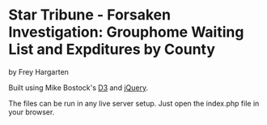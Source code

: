 Star Tribune - Forsaken Investigation: Grouphome Waiting List and Expditures by County
================
by Frey Hargarten

Built using Mike Bostock's [D3](https://github.com/mbostock/d3) and [jQuery](https://github.com/jquery/jquery).

The files can be run in any live server setup. Just open the index.php file in your browser.